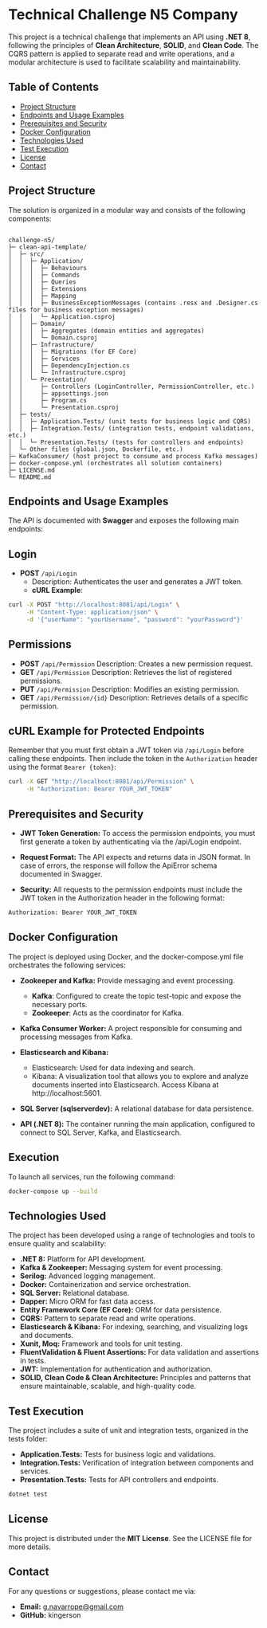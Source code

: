 # Technical Challenge N5 Company

This project is a technical challenge that implements an API using **.NET 8**, following the principles of **Clean Architecture**, **SOLID**, and **Clean Code**. The CQRS pattern is applied to separate read and write operations, and a modular architecture is used to facilitate scalability and maintainability.

## Table of Contents

- [Project Structure](#project-structure)
- [Endpoints and Usage Examples](#endpoints-and-usage-examples)
- [Prerequisites and Security](#prerequisites-and-security)
- [Docker Configuration](#docker-configuration)
- [Technologies Used](#technologies-used)
- [Test Execution](#test-execution)
- [License](#license)
- [Contact](#contact)

## Project Structure

The solution is organized in a modular way and consists of the following components:

```plaintext

challenge-n5/
├─ clean-api-template/
│  ├─ src/
│  │  ├─ Application/
│  │  │  ├─ Behaviours
│  │  │  ├─ Commands
│  │  │  ├─ Queries
│  │  │  ├─ Extensions
│  │  │  ├─ Mapping
│  │  │  ├─ BusinessExceptionMessages (contains .resx and .Designer.cs files for business exception messages)
│  │  │  └─ Application.csproj
│  │  ├─ Domain/
│  │  │  ├─ Aggregates (domain entities and aggregates)
│  │  │  └─ Domain.csproj
│  │  ├─ Infrastructure/
│  │  │  ├─ Migrations (for EF Core)
│  │  │  ├─ Services
│  │  │  ├─ DependencyInjection.cs
│  │  │  └─ Infrastructure.csproj
│  │  └─ Presentation/
│  │     ├─ Controllers (LoginController, PermissionController, etc.)
│  │     ├─ appsettings.json
│  │     ├─ Program.cs
│  │     └─ Presentation.csproj
│  ├─ tests/
│  │  ├─ Application.Tests/ (unit tests for business logic and CQRS)
│  │  ├─ Integration.Tests/ (integration tests, endpoint validations, etc.)
│  │  └─ Presentation.Tests/ (tests for controllers and endpoints)
│  └─ Other files (global.json, Dockerfile, etc.)
├─ KafkaConsumer/ (host project to consume and process Kafka messages)
├─ docker-compose.yml (orchestrates all solution containers)
├─ LICENSE.md
└─ README.md

```
## Endpoints and Usage Examples
The API is documented with **Swagger** and exposes the following main endpoints:

## Login
- **POST** `/api/Login`
    - Description: Authenticates the user and generates a JWT token.
    - **cURL Example**:

``` bash   
curl -X POST "http://localhost:8081/api/Login" \
     -H "Content-Type: application/json" \
     -d '{"userName": "yourUsername", "password": "yourPassword"}'
```

## Permissions
- **POST** `/api/Permission`
Description: Creates a new permission request.
- **GET** `/api/Permission`
Description: Retrieves the list of registered permissions.
- **PUT** `/api/Permission`
Description: Modifies an existing permission.
- **GET** `/api/Permission/{id}`
Description: Retrieves details of a specific permission.
## cURL Example for Protected Endpoints
Remember that you must first obtain a JWT token via `/api/Login` before calling these endpoints. Then include the token in the `Authorization` header using the format `Bearer {token}`:

``` bash   
curl -X GET "http://localhost:8081/api/Permission" \
     -H "Authorization: Bearer YOUR_JWT_TOKEN"
```

## Prerequisites and Security
- **JWT Token Generation:**
To access the permission endpoints, you must first generate a token by authenticating via the /api/Login endpoint.

- **Request Format:**
The API expects and returns data in JSON format. In case of errors, the response will follow the ApiError schema documented in Swagger.

- **Security:**
All requests to the permission endpoints must include the JWT token in the Authorization header in the following format:

``` bash   
Authorization: Bearer YOUR_JWT_TOKEN
```

## Docker Configuration
The project is deployed using Docker, and the docker-compose.yml file orchestrates the following services:

- **Zookeeper and Kafka:**
Provide messaging and event processing.
    - **Kafka**: Configured to create the topic test-topic and expose the necessary ports.
    - **Zookeeper**: Acts as the coordinator for Kafka.

- **Kafka Consumer Worker:**
A project responsible for consuming and processing messages from Kafka.

- **Elasticsearch and Kibana:**
    - Elasticsearch: Used for data indexing and search.
    - Kibana: A visualization tool that allows you to explore and analyze documents inserted into Elasticsearch. Access Kibana at http://localhost:5601.

- **SQL Server (sqlserverdev):**
A relational database for data persistence.

- **API (.NET 8):**
The container running the main application, configured to connect to SQL Server, Kafka, and Elasticsearch.


## Execution
To launch all services, run the following command:
``` bash   
docker-compose up --build
```

## Technologies Used
The project has been developed using a range of technologies and tools to ensure quality and scalability:

- **.NET 8:** Platform for API development.
- **Kafka & Zookeeper:** Messaging system for event processing.
- **Serilog:** Advanced logging management.
- **Docker:** Containerization and service orchestration.
- **SQL Server:** Relational database.
- **Dapper:** Micro ORM for fast data access.
- **Entity Framework Core (EF Core):** ORM for data persistence.
- **CQRS:** Pattern to separate read and write operations.
- **Elasticsearch & Kibana:** For indexing, searching, and visualizing logs and documents.
- **Xunit, Moq:** Framework and tools for unit testing.
- **FluentValidation & Fluent Assertions:** For data validation and assertions in tests.
- **JWT:** Implementation for authentication and authorization.
- **SOLID, Clean Code & Clean Architecture:** Principles and patterns that ensure maintainable, scalable, and high-quality code.

## Test Execution
The project includes a suite of unit and integration tests, organized in the tests folder:

- **Application.Tests:** Tests for business logic and validations.
- **Integration.Tests:** Verification of integration between components and services.
- **Presentation.Tests:** Tests for API controllers and endpoints.
``` bash   
dotnet test
```

## License
This project is distributed under the **MIT License**. See the LICENSE file for more details.

## Contact
For any questions or suggestions, please contact me via:

- **Email:** g.navarrope@gmail.com
- **GitHub:** kingerson
